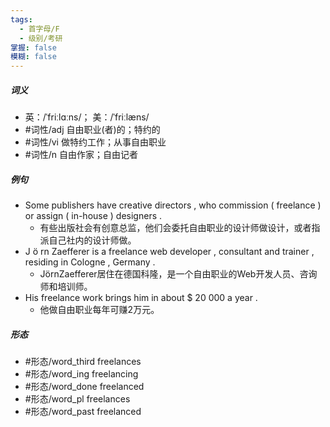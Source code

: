 ```yaml
---
tags:
  - 首字母/F
  - 级别/考研
掌握: false
模糊: false
---
```

##### 词义
- 英：/ˈfriːlɑːns/； 美：/ˈfriːlæns/
- #词性/adj  自由职业(者)的；特约的
- #词性/vi  做特约工作；从事自由职业
- #词性/n  自由作家；自由记者
##### 例句
- Some publishers have creative directors , who commission ( freelance ) or assign ( in-house ) designers .
	- 有些出版社会有创意总监，他们会委托自由职业的设计师做设计，或者指派自己社内的设计师做。
- J ö rn Zaefferer is a freelance web developer , consultant and trainer , residing in Cologne , Germany .
	- JörnZaefferer居住在德国科隆，是一个自由职业的Web开发人员、咨询师和培训师。
- His freelance work brings him in about $ 20 000 a year .
	- 他做自由职业每年可赚2万元。
##### 形态
- #形态/word_third freelances
- #形态/word_ing freelancing
- #形态/word_done freelanced
- #形态/word_pl freelances
- #形态/word_past freelanced

